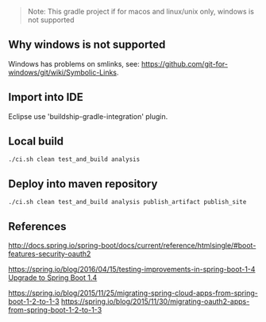 > Note: This gradle project if for macos and linux/unix only, windows is not supported

## Why windows is not supported

  Windows has problems on smlinks, see: https://github.com/git-for-windows/git/wiki/Symbolic-Links.

## Import into IDE

  Eclipse use 'buildship-gradle-integration' plugin.

## Local build

  `./ci.sh clean test_and_build analysis`

## Deploy into maven repository

  `./ci.sh clean test_and_build analysis publish_artifact publish_site`

## References

http://docs.spring.io/spring-boot/docs/current/reference/htmlsingle/#boot-features-security-oauth2

https://spring.io/blog/2016/04/15/testing-improvements-in-spring-boot-1-4
[Upgrade to Spring Boot 1.4](https://my.oschina.net/hantsy/blog/720108)

https://spring.io/blog/2015/11/25/migrating-spring-cloud-apps-from-spring-boot-1-2-to-1-3
https://spring.io/blog/2015/11/30/migrating-oauth2-apps-from-spring-boot-1-2-to-1-3
